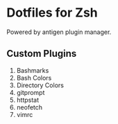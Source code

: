 # Dotfiles for Zsh

Powered by antigen plugin manager.


## Custom Plugins

1. Bashmarks
2. Bash Colors
3. Directory Colors
4. gitprompt
5. httpstat
6. neofetch
7. vimrc